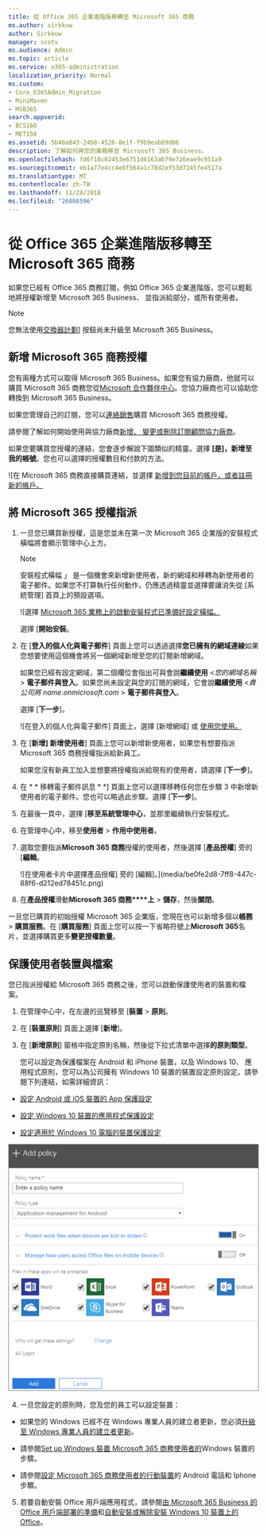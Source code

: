 ```yaml
---
title: 從 Office 365 企業進階版移轉至 Microsoft 365 商務
ms.author: sirkkuw
author: Sirkkuw
manager: scotv
ms.audience: Admin
ms.topic: article
ms.service: o365-administration
localization_priority: Normal
ms.custom:
- Core_O365Admin_Migration
- MiniMaven
- MSB365
search.appverid:
- BCS160
- MET150
ms.assetid: 5b4ba843-24b8-4526-8e1f-f9b9eab89d06
description: 了解如何將您的業務移至 Microsoft 365 Business。
ms.openlocfilehash: fd6f18c02453e6751d6163ab79e726eae9c951a9
ms.sourcegitcommit: eb1a77e4cc4e8f564a1c78d2ef53d7245fe4517a
ms.translationtype: MT
ms.contentlocale: zh-TW
ms.lasthandoff: 11/28/2018
ms.locfileid: "26866596"
---
```

# <a name="migrate-to-microsoft-365-business-from-office-365-business-premium"></a>從 Office 365 企業進階版移轉至 Microsoft 365 商務

如果您已經有 Office 365 商務訂閱，例如 Office 365 企業進階版，您可以輕鬆地將授權新增至 Microsoft 365 Business、 並指派給部分，或所有使用者。
  
> [!NOTE]
> 您無法使用[交換器計劃](https://support.office.com/article/73318661-8f33-478b-bcc7-fb8d69dbb22a?.aspx#switchbutton)] 按鈕尚未升級至 Microsoft 365 Business。 
  
## <a name="add-microsoft-365-business-licenses"></a>新增 Microsoft 365 商務授權

您有兩種方式可以取得 Microsoft 365 Business。如果您有協力廠商，他就可以購買 Microsoft 365 商務您從[Microsoft 合作夥伴中心](get-microsoft-365-business.md)。您協力廠商也可以協助您轉換到 Microsoft 365 Business。
  
如果您管理自己的訂閱，您可以[連絡銷售](https://www.microsoft.com/microsoft-365/business)購買 Microsoft 365 商務授權。 
  
請參閱了解如何開始使用與協力廠商[新增、 變更或刪除訂閱顧問協力廠商](https://support.office.com/article/f86e8177-936e-491e-9024-44dea2b296ff)。 
  
如果您要購買您授權的連結，您會逐步解說下圖類似的精靈。選擇 **[是]，新增至我的帳號**。您也可以選擇的授權數目和付款的方法。
  
![在 Microsoft 365 商務直接購買連結，並選擇 [新增到您目前的帳戶，或者註冊新的帳戶。](media/8bc54fd1-9cab-44d5-af91-c471e89aea46.png)
  
## <a name="assign-microsoft-365-licenses"></a>將 Microsoft 365 授權指派

1. 一旦您已購買新授權，這是您並未在第一次 Microsoft 365 企業版的安裝程式橫幅將會顯示管理中心上方。
    
    > [!NOTE]
    > 安裝程式橫幅 」 是一個機會來新增新使用者，新的網域和移轉為新使用者的電子郵件。如果您不打算執行任何動作，仍應透過精靈並選擇要讓消失從 [系統管理] 首頁上的預設選項。 
  
   ![選擇 [Microsoft 365 業務上的啟動安裝程式已準備好設定橫幅。](media/8d3b0d97-7cca-497f-9364-4b00ad670209.png)
  
    選擇 [**開始安裝**。
    
2. 在 [**登入的個人化與電子郵件**] 頁面上您可以透過選擇**您已擁有的網域連線**如果您想要使用這個機會將另一個網域新增至您的訂閱新增網域。 
    
    如果您已經有設定網域，第二個欄位會指出可與會說**繼續使用** \<_您的網域名稱_\> **電子郵件與登入**。如果您尚未設定與您的訂閱的網域，它會說**繼續使用** \<_貴公司將 name.onmicrosoft.com_ \> **電子郵件與登入**。    
    
    選擇 [**下一步**]。
    
    ![在登入的個人化與電子郵件] 頁面上，選擇 [新增網域] 或 [使用您使用。](media/c3f5cfb2-1189-4d2f-803b-c9feb008a7a3.png)
  
3. 在 [**新增] 新增使用者**] 頁面上您可以新增新使用者，如果您有想要指派 Microsoft 365 商務授權指派給新員工。 
    
    如果您沒有新員工加入並想要將授權指派給現有的使用者，請選擇 [**下一步**]。
    
4. 在 * * 移轉電子郵件訊息 * *] 頁面上您可以選擇移轉任何您在步驟 3 中新增新使用者的電子郵件。您也可以略過此步驟。選擇 [**下一步**]。
    
5. 在最後一頁中，選擇 [**移至系統管理中心**，並那里繼續執行安裝程式。
    
6. 在管理中心中，移至**使用者** \> **作用中使用者**。
    
7. 選取您要指派**Microsoft 365 商務**授權的使用者，然後選擇 [**產品授權**] 旁的 [**編輯**。
    
    ![在使用者卡片中選擇產品授權] 旁的 [編輯]。](media/be0fe2d8-7ff8-447c-88f6-d212ed78451c.png)
  
8. 在**產品授權**滑動**Microsoft 365 商務****上** \> **儲存**，然後**關閉**。
    
一旦您已購買的初始授權 Microsoft 365 企業版，您現在也可以新增多個以**帳務** \> **購買服務**。在 [**購買服務**] 頁面上您可以按一下省略符號上**Microsoft 365**名片，並選擇購買更多**變更授權數量**。 
  
## <a name="protect-user-devices-and-files"></a>保護使用者裝置與檔案

您已指派授權給 Microsoft 365 商務之後，您可以啟動保護使用者的裝置和檔案。
  
1. 在管理中心中，在左邊的巡覽移至 [**裝置** \> **原則**。
    
2. 在 [**裝置原則**] 頁面上選擇 [**新增**]。
    
3. 在 [**新增原則**] 窗格中指定原則名稱，然後從下拉式清單中選擇**的原則類型**。 
    
    您可以設定為保護檔案在 Android 和 iPhone 裝置，以及 Windows 10、 應用程式原則，您可以為公司擁有 Windows 10 裝置的裝置設定原則設定。請參閱下列連結，如需詳細資訊：
    
  - [設定 Android 或 iOS 裝置的 App 保護設定](app-protection-settings-for-android-and-ios.md)
    
  - [設定 Windows 10 裝置的應用程式保護設定](protection-settings-for-windows-10-devices.md)
    
  - [設定適用於 Windows 10 電腦的裝置保護設定](protection-settings-for-windows-10-pcs.md)
    
   ![在 [新增原則] 窗格中輸入的名稱，然後從下拉式功能表中選擇的原則類型。](media/76ef37e4-1d18-4f34-8a0f-391ab1d0ae2b.png)
  
4. 一旦您設定的原則時，您及您的員工可以設定裝置：
    
  - 如果您的 Windows 已經不在 Windows 專業人員的建立者更新，您必須[升級至 Windows 專業人員的建立者更新](upgrade-to-windows-pro-creators-update.md)。
    
  - 請參閱[Set up Windows 裝置 Microsoft 365 商務使用者的](set-up-windows-devices.md)Windows 裝置的步驟。 
    
  - 請參閱[設定 Microsoft 365 商務使用者的行動裝置](set-up-mobile-devices.md)的 Android 電話和 Iphone 步驟。 
    
5. 若要自動安裝 Office 用戶端應用程式，請參閱[由 Microsoft 365 Business 的 Office 用戶端部署的準備](prepare-for-office-client-deployment.md)和[自動安裝或解除安裝 Windows 10 裝置上的 Office](auto-install-or-uninstall-office.md)。
    


